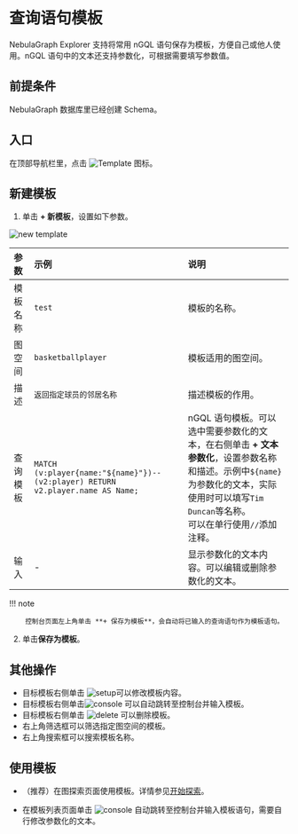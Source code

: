 # 查询语句模板

NebulaGraph Explorer 支持将常用 nGQL 语句保存为模板，方便自己或他人使用。nGQL 语句中的文本还支持参数化，可根据需要填写参数值。

## 前提条件

NebulaGraph 数据库里已经创建 Schema。

## 入口

在顶部导航栏里，点击 ![Template](https://docs-cdn.nebula-graph.com.cn/figures/icon-navbar-queryTemplate.png) 图标。

## 新建模板

1. 单击 **+ 新模板**，设置如下参数。

  ![new template](https://docs-cdn.nebula-graph.com.cn/figures/ex-template-220916-cn.png)

  |参数|示例|说明|
  |:---|:---|:---|
  |模板名称|`test`|模板的名称。|
  |图空间|`basketballplayer`|模板适用的图空间。|
  |描述|`返回指定球员的邻居名称`|描述模板的作用。|
  |查询模板|`MATCH (v:player{name:"${name}"})--(v2:player) RETURN v2.player.name AS Name;`|nGQL 语句模板。可以选中需要参数化的文本，在右侧单击 **+ 文本参数化**，设置参数名称和描述。示例中`${name}`为参数化的文本，实际使用时可以填写`Tim Duncan`等名称。<br>可以在单行使用`//`添加注释。|
  |输入|-|显示参数化的文本内容。可以编辑或删除参数化的文本。|

  !!! note

        控制台页面左上角单击 **+ 保存为模板**，会自动将已输入的查询语句作为模板语句。

2. 单击**保存为模板**。

## 其他操作

- 目标模板右侧单击 ![setup](https://docs-cdn.nebula-graph.com.cn/figures/setup-220916.png)可以修改模板内容。
- 目标模板右侧单击![console](https://docs-cdn.nebula-graph.com.cn/figures/nav-console2.png) 可以自动跳转至控制台并输入模板。
- 目标模板右侧单击 ![delete](https://docs-cdn.nebula-graph.com.cn/figures/alert-delete.png) 可以删除模板。
- 右上角筛选框可以筛选指定图空间的模板。
- 右上角搜索框可以搜索模板名称。

## 使用模板

- （推荐）在图探索页面使用模板。详情参见[开始探索](../graph-explorer/ex-ug-query-exploration.md)。

- 在模板列表页面单击 ![console](https://docs-cdn.nebula-graph.com.cn/figures/nav-console2.png) 自动跳转至控制台并输入模板语句，需要自行修改参数化的文本。
